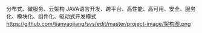 分布式、微服务、云架构
JAVA语言开发、跨平台、高性能、高可用、安全、服务化、模块化、组件化、驱动式开发模式
https://github.com/tianyaojiang/sys/edit/master/project-image/架构图.png
